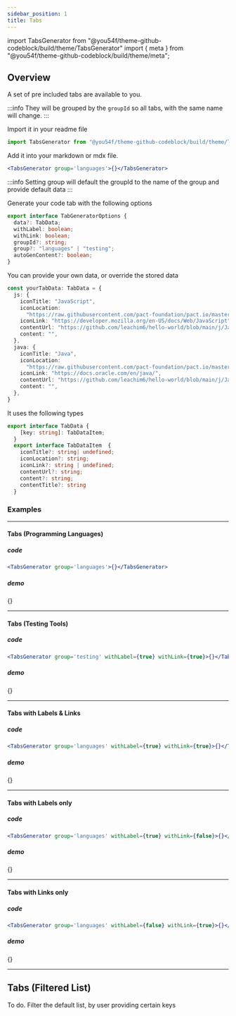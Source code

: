 ```yaml
---
sidebar_position: 1
title: Tabs
---
```


import TabsGenerator from "@you54f/theme-github-codeblock/build/theme/TabsGenerator"
import { meta } from "@you54f/theme-github-codeblock/build/theme/meta";


## Overview

A set of pre included tabs are available to you.


:::info
They will be grouped by the `groupId` so all tabs, with the same name will change.
:::


Import it in your readme file

```typescript
import TabsGenerator from "@you54f/theme-github-codeblock/build/theme/TabsGenerator"
```

Add it into your markdown or mdx file.


```jsx
<TabsGenerator group='languages'>{}</TabsGenerator>
```

:::info
Setting group will default the groupId to the name of the group and provide default data
:::

Generate your code tab with the following options

```typescript
export interface TabGeneratorOptions {
  data?: TabData;
  withLabel: boolean;
  withLink: boolean;
  groupId?: string;
  group?: "languages" | "testing"; 
  autoGenContent?: boolean;
}
```

You can provide your own data, or override the stored data

```typescript
const yourTabData: TabData = {
  js: {
    iconTitle: "JavaScript",
    iconLocation:
      "https://raw.githubusercontent.com/pact-foundation/pact.io/master/pages/assets/img/languages/javascript-original.svg",
    iconLink: "https://developer.mozilla.org/en-US/docs/Web/JavaScript",
    contentUrl: "https://github.com/leachim6/hello-world/blob/main/j/JavaScript.js#L1",
    content: "",
  },
  java: {
    iconTitle: "Java",
    iconLocation:
      "https://raw.githubusercontent.com/pact-foundation/pact.io/master/pages/assets/img/languages/java-original.svg",
    iconLink: "https://docs.oracle.com/en/java/",
    contentUrl: "https://github.com/leachim6/hello-world/blob/main/j/Java.java#L1-L5",
    content: "",
  },
}
```

It uses the following types

```typescript
export interface TabData {
    [key: string]: TabDataItem;
  }
  export interface TabDataItem  {
    iconTitle?: string| undefined;
    iconLocation?: string;
    iconLink?: string | undefined;
    contentUrl?: string;
    content?: string;
    contentTitle?: string
  }
```


###  Examples

___ 


#### Tabs (Programming Languages)

#####  code

```jsx
<TabsGenerator group='languages'>{}</TabsGenerator>
```

#####  demo

<TabsGenerator group='languages'>{}</TabsGenerator>

___ 


#### Tabs (Testing Tools) 

#####  code

```jsx
<TabsGenerator group='testing' withLabel={true} withLink={true}>{}</TabsGenerator>
```

#####  demo

<TabsGenerator group='testing' withLabel={true} withLink={true}>{}</TabsGenerator>


___ 


#### Tabs with Labels & Links

#####  code

```jsx
<TabsGenerator group='languages' withLabel={true} withLink={true}>{}</TabsGenerator>
```

#####  demo

<TabsGenerator group='languages' withLabel={true} withLink={true}>{}</TabsGenerator>

___ 


#### Tabs with Labels only

#####  code

```jsx
<TabsGenerator group='languages' withLabel={true} withLink={false}>{}</TabsGenerator>

```

#####  demo

<TabsGenerator group='languages' withLabel={true} withLink={false}>{}</TabsGenerator>


___ 


#### Tabs with Links only

#####  code

```jsx
<TabsGenerator group='languages' withLabel={false} withLink={true}>{}</TabsGenerator>

```

#####  demo

<TabsGenerator group='languages' withLabel={false} withLink={true}>{}</TabsGenerator>


___ 


## Tabs (Filtered List)

To do. Filter the default list, by user providing certain keys



